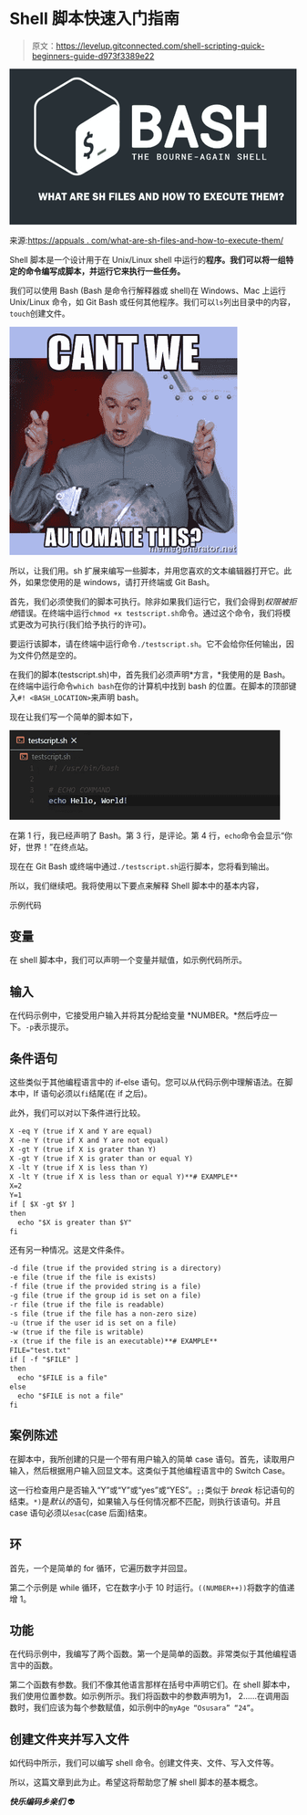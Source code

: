# Shell 脚本快速入门指南

> 原文：<https://levelup.gitconnected.com/shell-scripting-quick-beginners-guide-d973f3389e22>

![](img/fd5d3cca528b43d470f965351d7ba95f.png)

来源:[https://appuals . com/what-are-sh-files-and-how-to-execute-them/](https://appuals.com/what-are-sh-files-and-how-to-execute-them/)

Shell 脚本是一个设计用于在 Unix/Linux shell 中运行的**程序。我们可以将一组特定的命令编写成脚本，并运行它来执行一些任务。**

我们可以使用 Bash (Bash 是命令行解释器或 shell)在 Windows、Mac 上运行 Unix/Linux 命令，如 Git Bash 或任何其他程序。我们可以`ls`列出目录中的内容，`touch`创建文件。

![](img/5584dc63ee09ab466b7c71920b28a67a.png)

所以，让我们用。sh 扩展来编写一些脚本，并用您喜欢的文本编辑器打开它。此外，如果您使用的是 windows，请打开终端或 Git Bash。

首先，我们必须使我们的脚本可执行。除非如果我们运行它，我们会得到*权限被拒绝*错误。在终端中运行`chmod +x testscript.sh`命令。通过这个命令，我们将模式更改为可执行(我们给予执行的许可)。

要运行该脚本，请在终端中运行命令`./testscript.sh`。它不会给你任何输出，因为文件仍然是空的。

在我们的脚本(testscript.sh)中，首先我们必须声明*方言，*我使用的是 Bash。在终端中运行命令`which bash`在你的计算机中找到 bash 的位置。在脚本的顶部键入`#! <BASH_LOCATION>`来声明 bash。

现在让我们写一个简单的脚本如下，

![](img/015278c57bd6356f2c41efd2324dd617.png)

在第 1 行，我已经声明了 Bash。第 3 行，是评论。第 4 行，`echo`命令会显示“你好，世界！”在终点站。

现在在 Git Bash 或终端中通过`./testscript.sh`运行脚本，您将看到输出。

所以，我们继续吧。我将使用以下要点来解释 Shell 脚本中的基本内容，

示例代码

## 变量

在 shell 脚本中，我们可以声明一个变量并赋值，如示例代码所示。

## 输入

在代码示例中，它接受用户输入并将其分配给变量 *NUMBER。*然后呼应一下。`-p`表示提示。

## 条件语句

这些类似于其他编程语言中的 if-else 语句。您可以从代码示例中理解语法。在脚本中，If 语句必须以`fi`结尾(在 if 之后)。

此外，我们可以对以下条件进行比较。

```
X -eq Y (true if X and Y are equal)
X -ne Y (true if X and Y are not equal)
X -gt Y (true if X is grater than Y)
X -gt Y (true if X is grater than or equal Y)
X -lt Y (true if X is less than Y)
X -lt Y (true if X is less than or equal Y)**# EXAMPLE**
X=2
Y=1
if [ $X -gt $Y ]
then
  echo "$X is greater than $Y"
fi
```

还有另一种情况。这是文件条件。

```
-d file (true if the provided string is a directory)
-e file (true if the file is exists)
-f file (true if the provided string is a file)
-g file (true if the group id is set on a file)
-r file (true if the file is readable)
-s file (true if the file has a non-zero size)
-u (true if the user id is set on a file)
-w (true if the file is writable)
-x (true if the file is an executable)**# EXAMPLE**
FILE="test.txt"
if [ -f "$FILE" ]
then
  echo "$FILE is a file"
else
  echo "$FILE is not a file"
fi
```

## 案例陈述

在脚本中，我所创建的只是一个带有用户输入的简单 case 语句。首先，读取用户输入，然后根据用户输入回显文本。这类似于其他编程语言中的 Switch Case。

这一行检查用户是否输入“Y”或“Y”或“yes”或“YES”。`;;`类似于 *break* 标记语句的结束。`*)`是*默认的*语句，如果输入与任何情况都不匹配，则执行该语句。并且 case 语句必须以`esac`(case 后面)结束。

## 环

首先，一个是简单的 for 循环，它遍历数字并回显。

第二个示例是 while 循环，它在数字小于 10 时运行。`((NUMBER++))`将数字的值递增 1。

## 功能

在代码示例中，我编写了两个函数。第一个是简单的函数。非常类似于其他编程语言中的函数。

第二个函数有参数。我们不像其他语言那样在括号中声明它们。在 shell 脚本中，我们使用位置参数。如示例所示。我们将函数中的参数声明为$1，$ 2……在调用函数时，我们应该为每个参数赋值，如示例中的`myAge “Osusara” “24”`。

## 创建文件夹并写入文件

如代码中所示，我们可以编写 shell 命令。创建文件夹、文件、写入文件等。

所以，这篇文章到此为止。希望这将帮助您了解 shell 脚本的基本概念。

***快乐编码乡亲们*** 👽